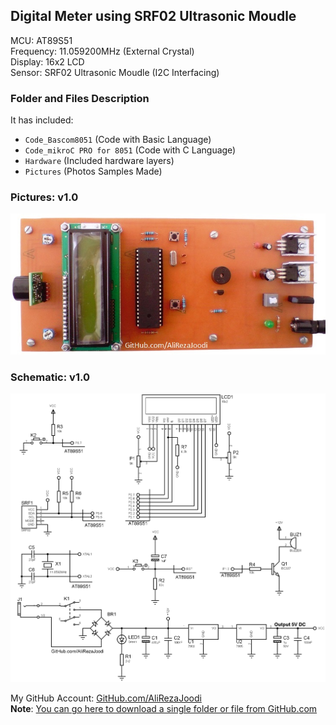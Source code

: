 ## Digital Meter using SRF02 Ultrasonic Moudle
	   
MCU:		AT89S51    
Frequency:     	11.059200MHz (External Crystal)   
Display:        16x2 LCD   
Sensor:		SRF02 Ultrasonic Moudle (I2C Interfacing)     

### Folder and Files Description
It has included:
- `Code_Bascom8051` (Code with Basic Language)
- `Code_mikroC PRO for 8051` (Code with C Language)
- `Hardware` (Included hardware layers)
- `Pictures` (Photos Samples Made)

### Pictures: v1.0
![](Pictures/v1.0.jpg)

### Schematic: v1.0
![](Hardware/v1.0.png)

My GitHub Account: [GitHub.com/AliRezaJoodi](https://github.com/AliRezaJoodi)  
**Note**: [You can go here to download a single folder or file from GitHub.com](https://minhaskamal.github.io/DownGit/#/home)
